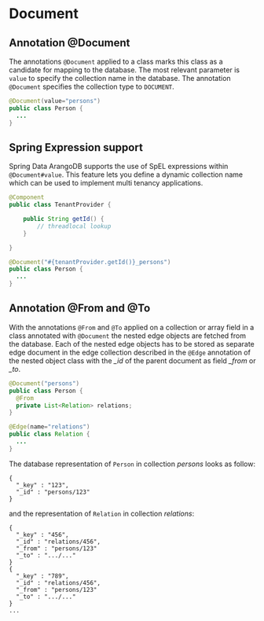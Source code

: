 <!-- don't edit here, its from https://@github.com/arangodb/spring-data.git / docs/Drivers/ -->
# Document

## Annotation @Document

The annotations `@Document` applied to a class marks this class as a candidate for mapping to the database. The most relevant parameter is `value` to specify the collection name in the database. The annotation `@Document` specifies the collection type to `DOCUMENT`.

```java
@Document(value="persons")
public class Person {
  ...
}
```

## Spring Expression support

Spring Data ArangoDB supports the use of SpEL expressions within `@Document#value`. This feature lets you define a dynamic collection name which can be used to implement multi tenancy applications.

```Java
@Component
public class TenantProvider {

	public String getId() {
		// threadlocal lookup
	}

}
```

```java
@Document("#{tenantProvider.getId()}_persons")
public class Person {
  ...
}
```

## Annotation @From and @To

With the annotations `@From` and `@To` applied on a collection or array field in a class annotated with `@Document` the nested edge objects are fetched from the database. Each of the nested edge objects has to be stored as separate edge document in the edge collection described in the `@Edge` annotation of the nested object class with the _\_id_ of the parent document as field _\_from_ or _\_to_.

```java
@Document("persons")
public class Person {
  @From
  private List<Relation> relations;
}

@Edge(name="relations")
public class Relation {
  ...
}
```

The database representation of `Person` in collection _persons_ looks as follow:

```
{
  "_key" : "123",
  "_id" : "persons/123"
}
```

and the representation of `Relation` in collection _relations_:

```
{
  "_key" : "456",
  "_id" : "relations/456",
  "_from" : "persons/123"
  "_to" : ".../..."
}
{
  "_key" : "789",
  "_id" : "relations/456",
  "_from" : "persons/123"
  "_to" : ".../..."
}
...
```

